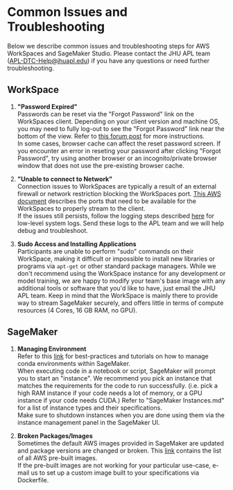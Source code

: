 # Common Issues and Troubleshooting

Below we describe common issues and troubleshooting steps for AWS WorkSpaces and SageMaker Studio. Please contact the JHU APL team (APL-DTC-Help@jhuapl.edu) if you have any questions or need further troubleshooting.  

## WorkSpace

1. **"Password Expired"**  
Passwords can be reset via the "Forgot Password" link on the WorkSpaces client. Depending on your client version and machine OS, you may need to fully log-out to see the "Forgot Password" link near the bottom of the view. Refer to [this forum post](https://forum.triagechallenge.darpa.mil/t/workspaces-password-reset/407) for more instructions.  
In some cases, browser cache can affect the reset password screen. If you encounter an error in reseting your password after clicking "Forgot Password", try using another browser or an incognito/private browser window that does not use the pre-existing browser cache.  


2. **"Unable to connect to Network"**  
Connection issues to WorkSpaces are typically a result of an external firewall or network restriction blocking the WorkSpaces port. [This AWS document](https://docs.aws.amazon.com/workspaces/latest/adminguide/workspaces-port-requirements.html) describes the ports that need to be available for the WorkSpaces to properly stream to the client.  
If the issues still persists, follow the logging steps described [here](https://docs.aws.amazon.com/whitepapers/latest/best-practices-deploying-amazon-workspaces/collecting-a-workspaces-support-log-bundle-for-debugging.html) for low-level system logs. Send these logs to the APL team and we will help debug and troubleshoot. 

3. **Sudo Access and Installing Applications**  
Participants are unable to perform "sudo" commands on their WorkSpace, making it difficult or impossible to install new libraries or programs via `apt-get` or other standard package managers. While we don't recommend using the WorkSpace instance for any development or model training, we are happy to modify your team's base image with any additional tools or software that you'd like to have, just email the JHU APL team. Keep in mind that the WorkSpace is mainly there to provide way to stream SageMaker securely, and offers little in terms of compute resources (4 Cores, 16 GB RAM, no GPU). 

## SageMaker
1. **Managing Environment**  
Refer to this [link](https://docs.aws.amazon.com/sagemaker/latest/dg/studio-lab-use-manage.html) for best-practices and tutorials on how to manage conda environments within SageMaker.  
When executing code in a notebook or script, SageMaker will prompt you to start an "instance". We recommend you pick an instance that matches the requirements for the code to run successfully. (i.e. pick a high RAM instance if your code needs a lot of memory, or a GPU instance if your code needs CUDA.) Refer to "SageMaker Instances.md" for a list of instance types and their specifications.  
Make sure to shutdown instances when you are done using them via the instance management panel in the SageMaker UI. 

2. **Broken Packages/Images**  
Sometimes the default AWS images provided in SageMaker are updated and package versions are changed or broken. This [link](https://docs.aws.amazon.com/sagemaker/latest/dg/notebooks-available-images.html) contains the list of all AWS pre-built images.  
If the pre-built images are not working for your particular use-case, e-mail us to set up a custom image built to your specifications via Dockerfile. 

